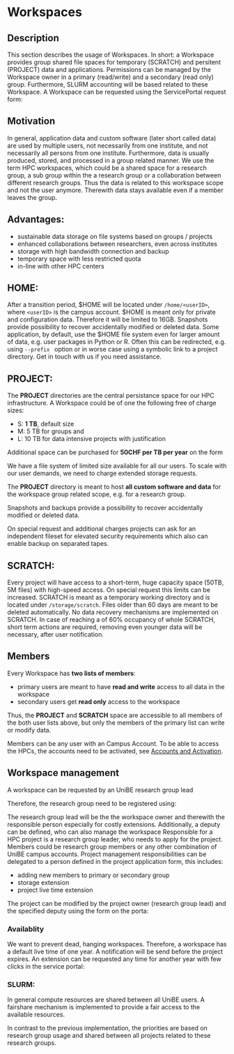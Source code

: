 # Workspaces

## Description

This section describes the usage of Workspaces. In short: a Workspace provides group shared file spaces for temporary (SCRATCH) and persitent (PROJECT) data and applications. Permissions can be managed by the Workspace owner in a primary (read/write) and a secondary (read only) group. Furthermore, SLURM accounting will be based related to these Workspace. 
A Workspace can be requested using the ServicePortal request form:

[//]: # (TODO provide link to the application page)

## Motivation

In general, application data and custom software (later short called data) are used by multiple users, not necessarily from one institute, and not necessarily all persons from one institute. 
Furthermore, data is usually produced, stored, and processed in a group related manner. 
We use the term HPC workspaces, which could be a shared space for a research group, a sub group within the a research group or a collaboration between different research groups.
Thus the data is related to this workspace scope and not the user anymore. Therewith data stays available even if a member leaves the group.


## Advantages:
- sustainable data storage on file systems based on groups / projects
- enhanced collaborations between researchers, even across institutes
- storage with high bandwidth connection and backup
- temporary space with less restricted quota
- in-line with other HPC centers

## HOME: 
[//]: # (TODO verify the default home size)
After a transition period, $HOME will be located under `/home/<userID>`, where `<userID>` is the campus account. $HOME is meant only for private and configuration data. Therefore it will be limited to 16GB. 
Snapshots provide possibility to recover accidentally modified or deleted data. 
Some application, by default, use the $HOME file system even for larger amount of data, e.g. user packages in Python or R. Often this can be redirected, e.g. using `--prefix ` option or in worse case using a symbolic link to a project directory. Get in touch with us if you need assistance.

## PROJECT: 
The **PROJECT** directories are the central persistance space for our HPC infrastructure. A Workspace could be of one the following free of charge sizes:

- S: **1 TB**, default size
- M: 5 TB for groups and
- L: 10 TB for data intensive projects with justification

Additional space can be purchased for **50CHF per TB per year** on the form 

[//]: # (TODO Link to extension form)

We have a file system of limited size available for all our users. 
To scale with our user demands, we need to charge extended storage requests.

The **PROJECT** directory is meant to host **all custom software and data** for the workspace group related scope, e.g. for a research group.

Snapshots and backups provide a possibility to recover accidentally modified or deleted data.

On special request and additional charges projects can ask for an independent fileset for elevated security requirements which also can enable backup on separated tapes.

## SCRATCH: 
Every project will have access to a short-term, huge capacity space (50TB, 5M files) with high-speed access. On special request this limits can be increased.
SCRATCH is meant as a temporary working directory and is located under `/storage/scratch`. 
Files older than 60 days are meant to be deleted automatically. 
No data recovery mechanisms are implemented on SCRATCH.
In case of reaching a of 60% occupancy of whole SCRATCH, short term actions are required, removing even younger data will be necessary, after user notification. 

## Members
Every Workspace has **two lists of members**:

- primary users are meant to have **read and write** access to all data in the workspace
- secondary users get **read only** access to the workspace

Thus, the **PROJECT** and **SCRATCH** space are accessible to all members of the both user lists above, but only the members of the primary list can write or modify data. 

Members can be any user with an Campus Account. To be able to access the HPCs, the accounts need to be activated, see [Accounts and Activation](account.md).

## Workspace management

A workspace can be requested by an UniBE research group lead

[//]: # (TODO provide link to the ServicePortal)

Therefore, the research group need to be registered using:

[//]: # (TODO provide link to the ServicePortal)

The research group lead will be the the workspace owner and therewith the responsible person especially for costly extensions. Additionally, a deputy can be defined, who can also manage the workspace
Responsible for a HPC project is a research group leader, who needs to apply for the project. Members could be research group members or any other combination of UniBE campus accounts. Project management responsibilities can be delegated to a person defined in the project application form, this includes:

- adding new members to primary or secondary group
- storage extension
- project live time extension


[//]: # (TODO what is the data live time)

The project can be modified by the project owner (research group lead) and the specified deputy using the form on the porta:

[//]: # (TODO provide link to the ServicePortal)

### Availablity
We want to prevent dead, hanging workspaces. Therefore, a workspace has a default live time of one year. A notification will be send before the project expires. An extension can be requested any time for another year with few clicks in the service portal:

[//]: # (TODO provide link to the ServicePortal)


### SLURM: 
In general compute resources are shared between all UniBE users. 
A fairshare mechanism is implemented to provide a fair access to the available resources. 

[//]: # (TODO link to fairshare description)

In contrast to the previous implementation, the priorities are based on research group usage and shared between all projects related to these research groups. 

[//]: # (TODO how do we implement?)
